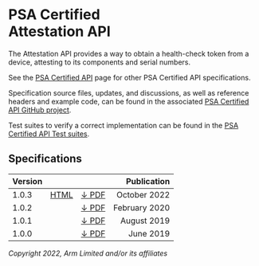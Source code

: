 <!--
SPDX-FileCopyrightText: Copyright 2022 Arm Limited and/or its affiliates <open-source-office@arm.com>
SPDX-License-Identifier: CC-BY-SA-4.0
-->

# PSA Certified<br />Attestation API

The Attestation API provides a way to obtain a health-check token from a device, attesting to its components and serial numbers.

See the [PSA Certified API][psa-api] page for other PSA Certified API specifications.

Specification source files, updates, and discussions, as well as reference headers and example code, can be found in the associated [PSA Certified API GitHub project][psa-api-gh].

Test suites to verify a correct implementation can be found in the [PSA Certified API Test suites][psa-api-ats].

[psa-api]:          ../
[psa-api-gh]:       https://github.com/arm-software/psa-api
[psa-api-ats]:      https://github.com/ARM-software/psa-arch-tests/tree/main/api-tests/dev_apis

## Specifications

Version | | | Publication
-|-|-|-:
1.0.3 | [HTML][1-0-html] | [&darr; PDF][1-0-3-pdf] | October 2022
1.0.2 | | [&darr; PDF][1-0-2-pdf] | February 2020
1.0.1 | | [&darr; PDF][1-0-1-pdf] | August 2019
1.0.0 | | [&darr; PDF][1-0-0-pdf] | June 2019

[1-0-html]:             1.0/
[1-0-3-pdf]:            1.0/IHI0085-PSA_Certified_Attestation_API-1.0.3.pdf
[1-0-2-pdf]:            1.0/IHI0085-PSA_Attestation_API-1.0.2.pdf
[1-0-1-pdf]:            1.0/IHI0085-PSA_Attestation_API-1.0.1.pdf
[1-0-0-pdf]:            1.0/IHI0085-PSA_Attestation_API-1.0.0.pdf

*Copyright 2022, Arm Limited and/or its affiliates*
